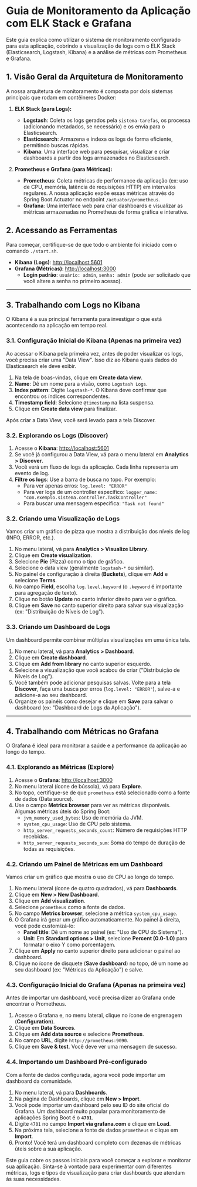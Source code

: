 # Guia de Monitoramento da Aplicação com ELK Stack e Grafana

Este guia explica como utilizar o sistema de monitoramento configurado para esta aplicação, cobrindo a visualização de logs com o ELK Stack (Elasticsearch, Logstash, Kibana) e a análise de métricas com Prometheus e Grafana.

## 1. Visão Geral da Arquitetura de Monitoramento

A nossa arquitetura de monitoramento é composta por dois sistemas principais que rodam em contêineres Docker:

1.  **ELK Stack (para Logs):**
    *   **Logstash**: Coleta os logs gerados pela `sistema-tarefas`, os processa (adicionando metadados, se necessário) e os envia para o Elasticsearch.
    *   **Elasticsearch**: Armazena e indexa os logs de forma eficiente, permitindo buscas rápidas.
    *   **Kibana**: Uma interface web para pesquisar, visualizar e criar dashboards a partir dos logs armazenados no Elasticsearch.

2.  **Prometheus e Grafana (para Métricas):**
    *   **Prometheus**: Coleta métricas de performance da aplicação (ex: uso de CPU, memória, latência de requisições HTTP) em intervalos regulares. A nossa aplicação expõe essas métricas através do Spring Boot Actuator no endpoint `/actuator/prometheus`.
    *   **Grafana**: Uma interface web para criar dashboards e visualizar as métricas armazenadas no Prometheus de forma gráfica e interativa.

## 2. Acessando as Ferramentas

Para começar, certifique-se de que todo o ambiente foi iniciado com o comando `./start.sh`.

*   **Kibana (Logs)**: [http://localhost:5601](http://localhost:5601)
*   **Grafana (Métricas)**: [http://localhost:3000](http://localhost:3000)
    *   **Login padrão**: `usuário: admin`, `senha: admin` (pode ser solicitado que você altere a senha no primeiro acesso).

---

## 3. Trabalhando com Logs no Kibana

O Kibana é a sua principal ferramenta para investigar o que está acontecendo na aplicação em tempo real.

### 3.1. Configuração Inicial do Kibana (Apenas na primeira vez)

Ao acessar o Kibana pela primeira vez, antes de poder visualizar os logs, você precisa criar uma "Data View". Isso diz ao Kibana quais dados do Elasticsearch ele deve exibir.

1.  Na tela de boas-vindas, clique em **Create data view**.
2.  **Name**: Dê um nome para a visão, como `Logstash Logs`.
3.  **Index pattern**: Digite `logstash-*`. O Kibana deve confirmar que encontrou os índices correspondentes.
4.  **Timestamp field**: Selecione `@timestamp` na lista suspensa.
5.  Clique em **Create data view** para finalizar.

Após criar a Data View, você será levado para a tela Discover.

### 3.2. Explorando os Logs (Discover)

1.  Acesse o **Kibana**: [http://localhost:5601](http://localhost:5601)
2.  Se você já configurou a Data View, vá para o menu lateral em **Analytics > Discover**.
3.  Você verá um fluxo de logs da aplicação. Cada linha representa um evento de log.
4.  **Filtre os logs**: Use a barra de busca no topo. Por exemplo:
    *   Para ver apenas erros: `log.level: "ERROR"`
    *   Para ver logs de um controller específico: `logger_name: "com.exemplo.sistema.controller.TaskController"`
    *   Para buscar uma mensagem específica: `"Task not found"`

### 3.2. Criando uma Visualização de Logs

Vamos criar um gráfico de pizza que mostra a distribuição dos níveis de log (INFO, ERROR, etc.).

1.  No menu lateral, vá para **Analytics > Visualize Library**.
2.  Clique em **Create visualization**.
3.  Selecione **Pie** (Pizza) como o tipo de gráfico.
4.  Selecione o data view (geralmente `logstash-*` ou similar).
5.  No painel de configuração à direita (**Buckets**), clique em **Add** e selecione **Terms**.
6.  No campo **Field**, escolha `log.level.keyword` (o `.keyword` é importante para agregação de texto).
7.  Clique no botão **Update** no canto inferior direito para ver o gráfico.
8.  Clique em **Save** no canto superior direito para salvar sua visualização (ex: "Distribuição de Níveis de Log").

### 3.3. Criando um Dashboard de Logs

Um dashboard permite combinar múltiplas visualizações em uma única tela.

1.  No menu lateral, vá para **Analytics > Dashboard**.
2.  Clique em **Create dashboard**.
3.  Clique em **Add from library** no canto superior esquerdo.
4.  Selecione a visualização que você acabou de criar ("Distribuição de Níveis de Log").
5.  Você também pode adicionar pesquisas salvas. Volte para a tela **Discover**, faça uma busca por erros (`log.level: "ERROR"`), salve-a e adicione-a ao seu dashboard.
6.  Organize os painéis como desejar e clique em **Save** para salvar o dashboard (ex: "Dashboard de Logs da Aplicação").

---

## 4. Trabalhando com Métricas no Grafana

O Grafana é ideal para monitorar a saúde e a performance da aplicação ao longo do tempo.

### 4.1. Explorando as Métricas (Explore)

1.  Acesse o **Grafana**: [http://localhost:3000](http://localhost:3000)
2.  No menu lateral (ícone de bússola), vá para **Explore**.
3.  No topo, certifique-se de que `prometheus` está selecionado como a fonte de dados (Data source).
4.  Use o campo **Metrics browser** para ver as métricas disponíveis. Algumas métricas úteis do Spring Boot:
    *   `jvm_memory_used_bytes`: Uso de memória da JVM.
    *   `system_cpu_usage`: Uso de CPU pelo sistema.
    *   `http_server_requests_seconds_count`: Número de requisições HTTP recebidas.
    *   `http_server_requests_seconds_sum`: Soma do tempo de duração de todas as requisições.

### 4.2. Criando um Painel de Métricas em um Dashboard

Vamos criar um gráfico que mostra o uso de CPU ao longo do tempo.

1.  No menu lateral (ícone de quatro quadrados), vá para **Dashboards**.
2.  Clique em **New > New Dashboard**.
3.  Clique em **Add visualization**.
4.  Selecione `prometheus` como a fonte de dados.
5.  No campo **Metrics browser**, selecione a métrica `system_cpu_usage`.
6.  O Grafana irá gerar um gráfico automaticamente. No painel à direita, você pode customizá-lo:
    *   **Panel title**: Dê um nome ao painel (ex: "Uso de CPU do Sistema").
    *   **Unit**: Em **Standard options > Unit**, selecione **Percent (0.0-1.0)** para formatar o eixo Y como porcentagem.
7.  Clique em **Apply** no canto superior direito para adicionar o painel ao dashboard.
8.  Clique no ícone de disquete (**Save dashboard**) no topo, dê um nome ao seu dashboard (ex: "Métricas da Aplicação") e salve.

### 4.3. Configuração Inicial do Grafana (Apenas na primeira vez)

Antes de importar um dashboard, você precisa dizer ao Grafana onde encontrar o Prometheus. 

1.  Acesse o Grafana e, no menu lateral, clique no ícone de engrenagem (**Configuration**).
2.  Clique em **Data Sources**.
3.  Clique em **Add data source** e selecione **Prometheus**.
4.  No campo **URL**, digite `http://prometheus:9090`.
5.  Clique em **Save & test**. Você deve ver uma mensagem de sucesso.

### 4.4. Importando um Dashboard Pré-configurado

Com a fonte de dados configurada, agora você pode importar um dashboard da comunidade.

1.  No menu lateral, vá para **Dashboards**.
2.  Na página de Dashboards, clique em **New > Import**.
3.  Você pode importar um dashboard pelo seu ID do site oficial do Grafana. Um dashboard muito popular para monitoramento de aplicações Spring Boot é o **`4701`**.
4.  Digite `4701` no campo **Import via grafana.com** e clique em **Load**.
5.  Na próxima tela, selecione a fonte de dados `prometheus` e clique em **Import**.
6.  Pronto! Você terá um dashboard completo com dezenas de métricas úteis sobre a sua aplicação.

Este guia cobre os passos iniciais para você começar a explorar e monitorar sua aplicação. Sinta-se à vontade para experimentar com diferentes métricas, logs e tipos de visualização para criar dashboards que atendam às suas necessidades.
